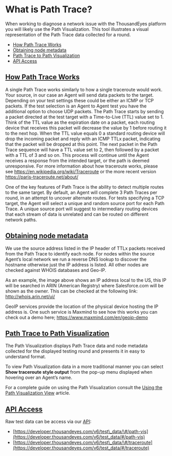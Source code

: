 # What is Path Trace?

When working to diagnose a network issue with the ThousandEyes platform you will likely use the Path Visualization. This tool illustrates a visual representation of the Path Trace data collected for a round.

* [How Path Trace Works]()
* [Obtaining node metadata]()
* [Path Trace to Path Visualization]()
* [API Access]()

## [How Path Trace Works]()

A single Path Trace works similarly to how a single traceroute would work. Your source, in our case an Agent will send data packets to the target. Depending on your test settings these could be either an ICMP or TCP packets. If the test selection is an Agent to Agent test you have the additional option to choose UDP packets. The Path Trace starts by sending a packet directed at the test target with a Time-to-Live \(TTL\) value set to 1. Think of the TTL value as the expiration date on a packet, each routing device that receives this packet will decrease the value by 1 before routing it to the next hop. When the TTL value equals 0 a standard routing device will drop the incoming packet and reply with an ICMP TTLx packet, indicating that the packet will be dropped at this point. The next packet in the Path Trace sequence will have a TTL value set to 2, then followed by a packet with a TTL of 3 and so on. This process will continue until the Agent receives a response from the intended target, or the path is deemed unresponsive. For more information about how traceroute works, please see https://en.wikipedia.org/wiki/Traceroute or the more recent version https://paris-traceroute.net/about/

One of the key features of Path Trace is the ability to detect multiple routes to the same target. By default, an Agent will complete 3 Path Traces per round, in an attempt to uncover alternate routes.  For tests specifying a TCP target, the Agent will select a unique and random source port for each Path Trace. A unique source port will suggest to intermediary routing devices that each stream of data is unrelated and can be routed on different network paths.

## [Obtaining node metadata]()

We use the source address listed in the IP header of TTLx packets received from the Path Trace to identify each node. For nodes within the source Agent’s local network we run a reverse DNS lookup to discover the hostname otherwise just the IP address is listed. All other nodes are checked against WHOIS databases and Geo-IP.

As an example, the image above shows an IP address local to the US, this IP will be searched in ARIN \(American Registry\) where Salesforce.com will be shown as the owner. This can be checked at the following link: http://whois.arin.net/ui/

GeoIP services provide the location of the physical device hosting the IP address is. One such service is Maxmind to see how this works you can check out a demo here; https://www.maxmind.com/en/geoip-demo

## [Path Trace to Path Visualization]()

The Path Visualization displays Path Trace data and node metadata collected for the displayed testing round and presents it in easy to understand format.

To view Path Visualization data in a more traditional manner you can select **Show traceroute style output** from the pop-up menu displayed when hovering over an Agent’s name.

For a complete guide on using the Path Visualization consult the [Using the Path Visualization View](https://success.thousandeyes.com/PublicArticlePage?articleIdParam=kA0E0000000CmmiKAC_Using-the-Path-Visualization-View-1472235331660) article.

## [API Access]()

Raw test data can be access via our [API](https://developer.thousandeyes.com/v6/test_data/):

* [https://developer.thousandeyes.com/v6/test\_data/\#/path-vis](https://developer.thousandeyes.com/v6/test_data/#/path-vis)
* [https://developer.thousandeyes.com/v6/test\_data/\#/traceroute](https://developer.thousandeyes.com/v6/test_data/#/traceroute)

